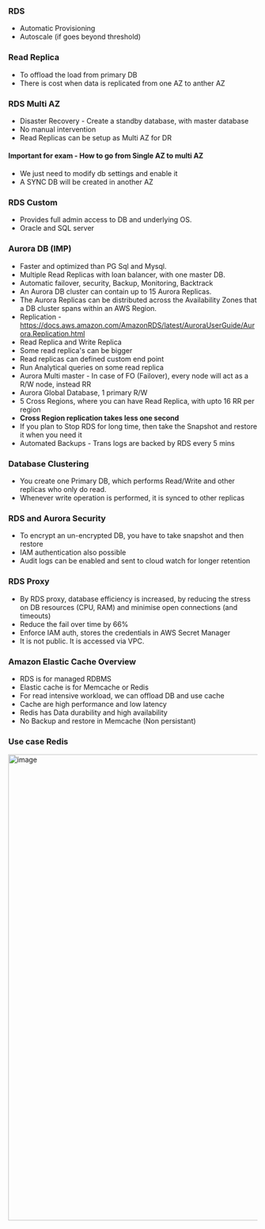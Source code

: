 ### RDS
* Automatic Provisioning
* Autoscale (if goes beyond threshold)

### Read Replica
* To offload the load from primary DB
* There is cost when data is replicated from one AZ to anther AZ

### RDS Multi AZ
* Disaster Recovery - Create a standby database, with master database
* No manual intervention
* Read Replicas can be setup as Multi AZ for DR

#### Important for exam - How to go from Single AZ to multi AZ
* We just need to modify db settings and enable it
* A SYNC DB will be created in another AZ

### RDS Custom
* Provides full admin access to DB and underlying OS.
* Oracle and SQL server


### Aurora DB (IMP)
* Faster and optimized than PG Sql and Mysql.
* Multiple Read Replicas with loan balancer, with one master DB.
* Automatic failover, security, Backup, Monitoring, Backtrack
* An Aurora DB cluster can contain up to 15 Aurora Replicas. 
* The Aurora Replicas can be distributed across the Availability Zones that a DB cluster spans within an AWS Region.
* Replication - https://docs.aws.amazon.com/AmazonRDS/latest/AuroraUserGuide/Aurora.Replication.html
* Read Replica and Write Replica
* Some read replica's can be bigger
* Read replicas can defined custom end point
* Run Analytical queries on some read replica
* Aurora Multi master - In case of FO (Failover), every node will act as a R/W node, instead RR
* Aurora Global Database, 1 primary R/W
* 5 Cross Regions, where you can have Read Replica, with upto 16 RR per region
* <b> Cross Region replication takes less one second </b>
*  If you plan to Stop RDS for long time, then take the Snapshot and restore it when you need it
*  Automated Backups - Trans logs are backed by RDS every 5 mins

### Database Clustering
* You create one Primary DB, which performs Read/Write and other replicas who only do read.
* Whenever write operation is performed, it is synced to other replicas

### RDS and Aurora Security
* To encrypt an un-encrypted DB, you have to take snapshot and then restore
* IAM authentication also possible
* Audit logs can be enabled and sent to cloud watch for longer retention

### RDS Proxy
* By RDS proxy, database efficiency is increased, by reducing the stress on DB resources (CPU, RAM) and minimise open connections (and timeouts)
* Reduce the fail over time by 66%
* Enforce IAM auth, stores the credentials in AWS Secret Manager
* It is not public. It is accessed via VPC.

### Amazon Elastic Cache Overview
* RDS is for managed RDBMS
* Elastic cache is for Memcache or Redis
* For read intensive workload, we can offload DB and use cache
* Cache are high performance and low latency
* Redis has Data durability and high availability
* No Backup and restore in Memcache (Non persistant)

### Use case Redis

<img width="940" alt="image" src="https://user-images.githubusercontent.com/84832/221413493-223a7401-2ae3-42a4-84e8-1c3b9a8e74bb.png">

